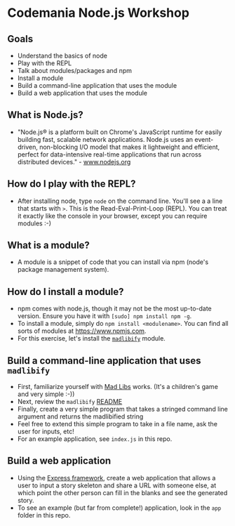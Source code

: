 # Codemania Node.js Workshop

## Goals

* Understand the basics of node
* Play with the REPL
* Talk about modules/packages and npm
* Install a module
* Build a command-line application that uses the module
* Build a web application that uses the module

## What is Node.js?

* "Node.js® is a platform built on Chrome's JavaScript runtime for easily building fast, scalable network applications. Node.js uses an event-driven, non-blocking I/O model that makes it lightweight and efficient, perfect for data-intensive real-time applications that run across distributed devices." - www.nodejs.org

## How do I play with the REPL?

* After installing node, type `node` on the command line. You'll see a a line that starts with `>`. This is the Read-Eval-Print-Loop (REPL). You can treat it exactly like the console in your browser, except you can require modules :-)

## What is a module?

* A module is a snippet of code that you can install via npm (node's package management system).

## How do I install a module?

* npm comes with node.js, though it may not be the most up-to-date version. Ensure you have it with `[sudo] npm install npm -g`.
* To install a module, simply do `npm install <modulename>`. You can find all sorts of modules at https://www.npmjs.com.
* For this exercise, let's install the [`madlibify`](https://www.npmjs.com/package/madlibify) module.

## Build a command-line application that uses `madlibify`

* First, familiarize yourself with [Mad Libs](https://en.wikipedia.org/wiki/Mad_Libs) works. (It's a children's game and very simple :-))
* Next, review the `madlibify` [README](https://www.npmjs.com/package/madlibify#to-use)
* Finally, create a very simple program that takes a stringed command line argument and returns the madlibified string
* Feel free to extend this simple program to take in a file name, ask the user for inputs, etc!
* For an example application, see `index.js` in this repo.

## Build a web application

* Using the [Express framework](https://www.npmjs.com/package/express), create a web application that allows a user to input a story skeleton and share a URL with someone else, at which point the other person can fill in the blanks and see the generated story.
* To see an example (but far from complete!) application, look in the `app` folder in this repo.